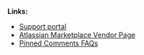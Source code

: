 **Links:**
- [Support portal](https://firstdawnllc.atlassian.net/servicedesk/customer/portal/1)
- [Atlassian Marketplace Vendor Page](https://marketplace.atlassian.com/vendors/1226209/)
- [Pinned Comments FAQs](/pinned-comments-faq)
